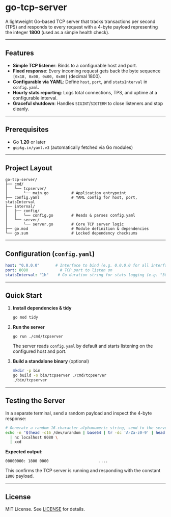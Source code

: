# go-tcp-server

A lightweight Go-based TCP server that tracks transactions per second (TPS) and responds to every request with a 4-byte payload representing the integer **1800** (used as a simple health check).

---

## Features

* **Simple TCP listener**: Binds to a configurable host and port.
* **Fixed response**: Every incoming request gets back the byte sequence `[0x18, 0x00, 0x00, 0x00]` (decimal 1800).
* **Configurable via YAML**: Define `host`, `port`, and `statsInterval` in `config.yaml`.
* **Hourly stats reporting**: Logs total connections, TPS, and uptime at a configurable interval.
* **Graceful shutdown**: Handles `SIGINT`/`SIGTERM` to close listeners and stop cleanly.

---

## Prerequisites

* Go **1.20** or later
* `gopkg.in/yaml.v3` (automatically fetched via Go modules)

---

## Project Layout

```
go-tcp-server/
├── cmd/
│   └── tcpserver/
│       └── main.go          # Application entrypoint
├── config.yaml              # YAML config for host, port, statsInterval
├── internal/
│   ├── config/
│   │   └── config.go        # Reads & parses config.yaml
│   └── server/
│       └── server.go        # Core TCP server logic
├── go.mod                   # Module definition & dependencies
└── go.sum                   # Locked dependency checksums
```

---

## Configuration (`config.yaml`)

```yaml
host: "0.0.0.0"       # Interface to bind (e.g. 0.0.0.0 for all interfaces)
port: 8080              # TCP port to listen on
statsInterval: "1h"    # Go duration string for stats logging (e.g. "30m", "1h")
```

---

## Quick Start

1. **Install dependencies & tidy**

   ```bash
   go mod tidy
   ```

2. **Run the server**

   ```bash
   go run ./cmd/tcpserver
   ```

   The server reads `config.yaml` by default and starts listening on the configured host and port.

3. **Build a standalone binary** (optional)

   ```bash
   mkdir -p bin
   go build -o bin/tcpserver ./cmd/tcpserver
   ./bin/tcpserver
   ```

---

## Testing the Server

In a separate terminal, send a random payload and inspect the 4-byte response:

```bash
# Generate a random 16-character alphanumeric string, send to the server, and hex-dump the reply:
echo -n "$(head -c16 /dev/urandom | base64 | tr -dc 'A-Za-z0-9' | head -c16)" \
  | nc localhost 8080 \
  | xxd
```

**Expected output:**

```
00000000: 1800 0000                      ....
```

This confirms the TCP server is running and responding with the constant `1800` payload.

---

## License

MIT License. See [LICENSE](LICENSE) for details.

